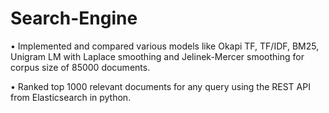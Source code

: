 # Search-Engine

•	Implemented and compared various models like Okapi TF, TF/IDF, BM25, Unigram LM with Laplace smoothing and Jelinek-Mercer smoothing for corpus size of 85000 documents.

•	Ranked top 1000 relevant documents for any query using the REST API from Elasticsearch in python.
